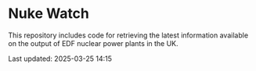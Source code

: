 # Nuke Watch

This repository includes code for retrieving the latest information available on the output of EDF nuclear power plants in the UK.

Last updated: 2025-03-25 14:15